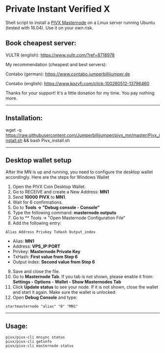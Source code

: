 # Private Instant Verified X
Shell script to install a [PIVX Masternode](http://pivx.org/) on a Linux server running Ubuntu (tested with 16.04). Use it on your own risk.

## Book cheapest server:

VULTR (english): https://www.vultr.com/?ref=8718978

My recommendation (cheapest and best servers):

Contabo (german): https://www.contabo.jumperbillijumper.de

Contabo (english): https://www.kqzyfj.com/click-100260512-13796460

Thanks for your support! It's a little donation for my time. You pay nothing more.

***
## Installation:

wget -q https://raw.githubusercontent.com/Jumperbillijumper/pivx_mn/master/Pivx_install.sh && bash Pivx_install.sh

***

## Desktop wallet setup

After the MN is up and running, you need to configure the desktop wallet accordingly. Here are the steps for Windows Wallet
1. Open the PIVX Coin Desktop Wallet.
2. Go to RECEIVE and create a New Address: **MN1**
3. Send **10000** **PIVX** to **MN1**.
4. Wait for 6 confirmations.
5. Go to **Tools -> "Debug console - Console"**
6. Type the following command: **masternode outputs**
7. Go to  ** Tools -> "Open Masternode Configuration File"
8. Add the following entry:
```
Alias Address Privkey TxHash Output_index
```
* Alias: **MN1**
* Address: **VPS_IP:PORT**
* Privkey: **Masternode Private Key**
* TxHash: **First value from Step 6**
* Output index:  **Second value from Step 6**
9. Save and close the file.
10. Go to **Masternode Tab**. If you tab is not shown, please enable it from: **Settings - Options - Wallet - Show Masternodes Tab**
11. Click **Update status** to see your node. If it is not shown, close the wallet and start it again. Make sure the wallet is unlocked.
12. Open **Debug Console** and type:
```
startmasternode "alias" "0" "MN1"
```
***

## Usage:
```
pivx/pivx-cli mnsync status
pivx/pivx-cli getinfo
pivx/pivx-cli masternode status
```
